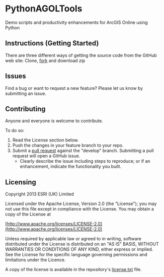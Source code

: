 PythonAGOLTools
===============

Demo scripts and productivity enhancements for ArcGIS Online using Python


## Instructions (Getting Started)

There are three different ways of getting the source code from the GitHub web site: Clone, [fork](https://help.github.com/articles/fork-a-repo) and download zip


## Issues

Find a bug or want to request a new feature?  Please let us know by submitting an issue.

## Contributing

Anyone and everyone is welcome to contribute. 

To do so:

1. Read the License section below.
2. Push the changes in your feature branch to your repo.
3. Submit a [pull request](https://help.github.com/articles/using-pull-requests) against the "develop" branch.  Submitting a pull request will open a GitHub issue.
    * Clearly describe the issue including steps to reproduce; or if an enhancement, indicate the functionality you built.

## Licensing

Copyright 2013 ESRI (UK) Limited

Licensed under the Apache License, Version 2.0 (the "License"); you may not use this file except in compliance with the License. You may obtain a copy of the License at

[http://www.apache.org/licenses/LICENSE-2.0](http://www.apache.org/licenses/LICENSE-2.0)

Unless required by applicable law or agreed to in writing, software distributed under the License is distributed on an "AS IS" BASIS, WITHOUT WARRANTIES OR CONDITIONS OF ANY KIND, either express or implied. See the License for the specific language governing permissions and limitations under the Licence.

A copy of the license is available in the repository's [license.txt](license.txt) file.
